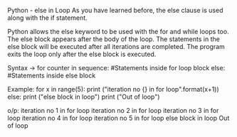 Python - else in Loop
As you have learned before, the else clause is used along with the if statement.

Python allows the else keyword to be used with the for and while loops too. The else block appears after the body of the loop. The statements in the else block will be executed after all iterations are completed. The program exits the loop only after the else block is executed.

Syntax ->
for counter in sequence:
    #Statements inside for loop block
else:
    #Statements inside else block


Example:
for x in range(5):
    print ("iteration no {} in for loop".format(x+1))
else:
    print ("else block in loop")
print ("Out of loop")  


o/p:
iteration no 1 in for loop
iteration no 2 in for loop
iteration no 3 in for loop
iteration no 4 in for loop
iteration no 5 in for loop
else block in loop
Out of loop